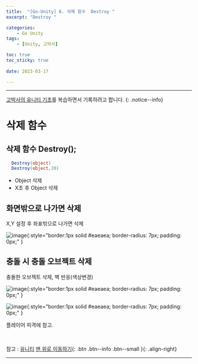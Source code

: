 ```yaml
---
title:  "[Go-Unity] 6. 삭제 함수  Destroy "
excerpt: "Destroy "

categories:
    - Go Unity
tags:
    - [Unity, 고박사]

toc: true
toc_sticky: true
 
date: 2023-03-17

---
```

- - -

[고박사의 유니티 기초](https://www.inflearn.com/course/%EA%B3%A0%EB%B0%95%EC%82%AC-%EC%9C%A0%EB%8B%88%ED%8B%B0-%EA%B8%B0%EC%B4%88/dashboard)를 복습하면서 기록하려고 합니다. 
{: .notice--info}

# 삭제 함수 

## 삭제 함수 Destroy();

<div class="notice--primary" markdown="1"> 

  ```c#
    Destroy(object)
    Destroy(object,20)
  ```
- Object 삭제
- X초 후 Object 삭제

</div>

##  화면밖으로 나가면 삭제 
X,Y 설정 후 좌표밖으로 나가면 삭제

![image](https://user-images.githubusercontent.com/96651722/225925403-1a5ba347-a54c-4940-b856-802927ee7049.png){:style="border:1px solid #eaeaea; border-radius: 7px; padding: 0px;" }  


## 충돌 시 충돌 오브젝트 삭제
충돌한 오브젝트 삭제, 벽 반응(색상변경)

![image](https://user-images.githubusercontent.com/96651722/225927548-1c9e4e74-7023-4883-aa1c-285ed0830999.png){:style="border:1px solid #eaeaea; border-radius: 7px; padding: 0px;" }    

![image](https://user-images.githubusercontent.com/96651722/225927048-c8ca30db-e2cd-4c09-adf9-21e251fb23df.png){:style="border:1px solid #eaeaea; border-radius: 7px; padding: 0px;" }    

플레이어 피격에 참고.


<br>

참고 : [유니티](https://docs.unity3d.com/kr/)
[맨 위로 이동하기](#){: .btn .btn--info .btn--small }{: .align-right}
<br>
- - -
